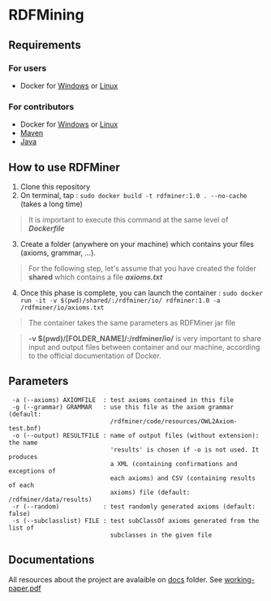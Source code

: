 # RDFMining

## Requirements

### For users 

- Docker for [Windows](https://docs.docker.com/docker-for-windows/install/) or [Linux](https://docs.docker.com/engine/install/)

### For contributors

- Docker for [Windows](https://docs.docker.com/docker-for-windows/install/) or [Linux](https://docs.docker.com/engine/install/)
- [Maven](https://maven.apache.org/download.cgi)
- [Java](https://www.java.com/fr/download/)

## How to use RDFMiner

1. Clone this repository
2. On terminal, tap : ```sudo docker build -t rdfminer:1.0 . --no-cache``` (takes a long time)
> It is important to execute this command at the same level of ***Dockerfile***
3. Create a folder (anywhere on your machine) which contains your files (axioms, grammar, ...). 
> For the following step, let's assume that you have created the folder **shared** which contains a file ***axioms.txt***
4. Once this phase is complete, you can launch the container : ```sudo docker run -it -v $(pwd)/shared/:/rdfminer/io/ rdfminer:1.0 -a /rdfminer/io/axioms.txt```
> The container takes the same parameters as RDFMiner jar file

> **-v $(pwd)/[FOLDER_NAME]/:/rdfminer/io/** is very important to share input and output files between container and our machine, according to the official documentation of Docker. 

## Parameters

```
 -a (--axioms) AXIOMFILE  : test axioms contained in this file
 -g (--grammar) GRAMMAR   : use this file as the axiom grammar (default:
                            /rdfminer/code/resources/OWL2Axiom-test.bnf)
 -o (--output) RESULTFILE : name of output files (without extension): the name
                            'results' is chosen if -o is not used. It produces
                            a XML (containing confirmations and exceptions of
                            each axioms) and CSV (containing results of each
                            axioms) file (default: /rdfminer/data/results)
 -r (--random)            : test randomly generated axioms (default: false)
 -s (--subclasslist) FILE : test subClassOf axioms generated from the list of
                            subclasses in the given file
```

## Documentations

All resources about the project are avalaible on [docs](https://github.com/RemiFELIN/RDFMining/tree/main/docs) folder. See [working-paper.pdf](https://github.com/RemiFELIN/RDFMining/tree/main/docs/working-paper.pdf)
